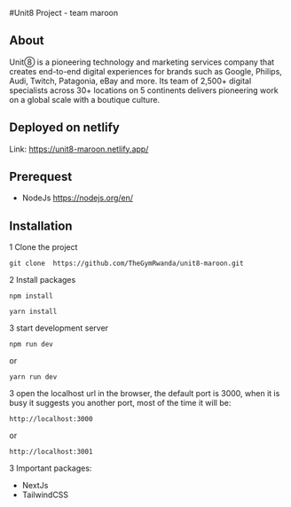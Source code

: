 #Unit8 Project - team maroon

## About

Unit➇ is a pioneering technology and marketing services company that creates end-to-end digital experiences for brands such as Google, Philips, Audi, Twitch, Patagonia, eBay and more. Its team of 2,500+ digital specialists across 30+ locations on 5 continents delivers pioneering work on a global scale with a boutique culture.

## Deployed on netlify

Link: https://unit8-maroon.netlify.app/  

## Prerequest

- NodeJs https://nodejs.org/en/

## Installation

1 Clone the project

```
git clone  https://github.com/TheGymRwanda/unit8-maroon.git

``` 

2 Install packages

```
npm install

``` 
```
yarn install

``` 
3 start development server

```
npm run dev
``` 
or 
```
yarn run dev

``` 
3 open the localhost url in the browser, the default port is 3000, when it is busy it suggests you another port,
most of the time it will be:

```
http://localhost:3000 

```
or

```
http://localhost:3001 

``` 

3 Important packages:

- NextJs
- TailwindCSS






